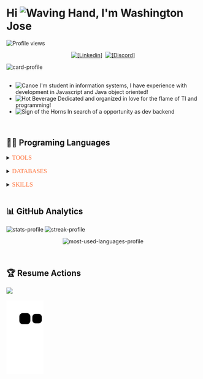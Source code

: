 # Hi <img src="https://raw.githubusercontent.com/Tarikul-Islam-Anik/Animated-Fluent-Emojis/master/Emojis/Hand%20gestures/Waving%20Hand.png" alt="Waving Hand" width="100" height="100" />, I'm Washington Jose


<p aling="left"><img alt="Profile views" src="https://komarev.com/ghpvc/?username=washingtonjrdev&color=FF7139" />
</p>

<p align="center">
  <a href="https://www.linkedin.com/in/washingtonjose" target="_blank"><img alt="[Linkedin]" src="https://img.shields.io/badge/Washington Jose-000000?style=flat-square&logo=linkedin&logoColor=FF7139" target="_blank"/></a>&nbsp;
  <a href="https://discord.gg/fKTVZa9kJK"><img alt="[Discord]" src="https://img.shields.io/badge/WashingtonTI-000000?style=flat-square&logo=discord&logoColor=FF7139"/></a>
</p>

<div>
<img alt="card-profile" src="https://user-images.githubusercontent.com/75760299/235548019-7d3c46a2-37f3-427e-8d33-a6b2962980d5.png"/>
</div>
&nbsp;

-  <img src="https://raw.githubusercontent.com/Tarikul-Islam-Anik/Animated-Fluent-Emojis/master/Emojis/Travel%20and%20places/Canoe.png" alt="Canoe" width="30" height="30" /> I'm student in information systems, I have experience with development in Javascript and Java object oriented!
- <img src="https://raw.githubusercontent.com/Tarikul-Islam-Anik/Animated-Fluent-Emojis/master/Emojis/Food/Hot%20Beverage.png" alt="Hot Beverage" width="30" height="30" /> Dedicated and organized in love for the flame of TI and programming!
- <img src="https://raw.githubusercontent.com/Tarikul-Islam-Anik/Animated-Fluent-Emojis/master/Emojis/Hand%20gestures/Sign%20of%20the%20Horns.png" alt="Sign of the Horns" width="30" height="30" /> In search of a opportunity as dev backend

&nbsp;
## 🧑‍💻&nbsp;Programing Languages

<details align="left" >
  <summary><font color="FF7139" face="Cursive" size="3" style="text-transform:uppercase">tools</font></summary>  
    <img alt="Visual Code" src="https://user-images.githubusercontent.com/75760299/235329293-d04ad426-da1b-46da-94f1-fa1b3bcd36e0.png"      width="60px"/>&nbsp;    
    <img alt="Netbeans" src="https://user-images.githubusercontent.com/75760299/235328830-3f7a4296-fae5-49a0-8181-c2a6519b3540.png"   width="60px"/>
</details>
&nbsp; 

<details align="left" >
  <summary><font color="FF7139" face="Cursive" size="3" style="text-transform:uppercase" >databases</font></summary>
    <img alt="MongoDB" src="https://user-images.githubusercontent.com/75760299/235318610-b2ef7100-8c5f-4bdc-8d55-7c527feb0a55.png"  width="95px"/>&nbsp;
    <img alt="Mysql" src="https://user-images.githubusercontent.com/75760299/235317637-80a7ccb4-1ee3-4c77-87be-1c37aad620f1.png"    width="80px"/>
</details>
&nbsp;

<details align="left" >  
  <summary><font color="FF7139" face="Cursive" size="3" style="text-transform:uppercase">skills</font></summary>
  <img alt="JS" src="https://user-images.githubusercontent.com/75760299/235330954-42ff250f-a0a8-419e-829c-d540e7a97d72.png"       width="60px"/>&nbsp;
  <img alt="HTML" src="https://user-images.githubusercontent.com/75760299/235330984-80d2f221-f2cf-4b97-8c72-0fbbf2746276.png"     width="60px"/>&nbsp;
  <img alt="JAVA" src="https://user-images.githubusercontent.com/75760299/235331004-cc49052e-241d-4652-ae5e-8a3979df93e7.png" width="60px" />
</details>
&nbsp;

## 📊&nbsp;GitHub Analytics

<p align="left">
  <img alt="stats-profile"  height="165em" src="https://github-readme-stats.vercel.app/api?username=washingtonjrdev&show_icons=true&theme=codeSTACKr&include_all_commits=true&count_private=true"/>&nbsp;<img alt="streak-profile" height="165em" src="https://github-readme-streak-stats.herokuapp.com/?user=washingtonjrdev&theme=codeSTACKr" />
</p>

<p align="center">
  <img alt="most-used-languages-profile" width="550em" src="https://github-readme-stats.vercel.app/api/top-langs/?username=washingtonjrdev&layout=compact&langs_count=7&theme=codeSTACKr"/>  
</p>
&nbsp;

## 🏆 Resume Actions

<p align="left"><a href="https://github.com/ryo-ma/github-profile-trophy"><img src="https://github-profile-trophy.vercel.app/?username=washingtonjrdev" /></a>
</p>

![Snake animation](https://github.com/washingtonjrdev/washingtonjrdev/blob/output/github-contribution-grid-snake.svg)
